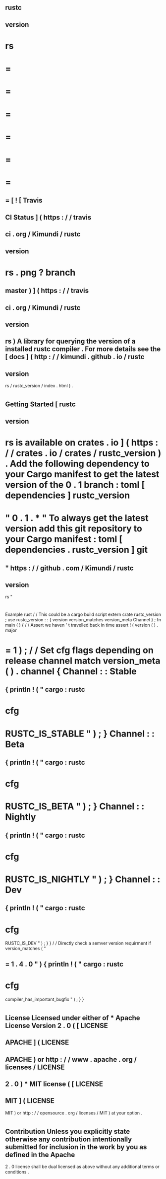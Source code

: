 rustc
-
version
-
rs
=
=
=
=
=
=
=
=
=
=
=
=
=
=
[
!
[
Travis
-
CI
Status
]
(
https
:
/
/
travis
-
ci
.
org
/
Kimundi
/
rustc
-
version
-
rs
.
png
?
branch
=
master
)
]
(
https
:
/
/
travis
-
ci
.
org
/
Kimundi
/
rustc
-
version
-
rs
)
A
library
for
querying
the
version
of
a
installed
rustc
compiler
.
For
more
details
see
the
[
docs
]
(
http
:
/
/
kimundi
.
github
.
io
/
rustc
-
version
-
rs
/
rustc_version
/
index
.
html
)
.
#
Getting
Started
[
rustc
-
version
-
rs
is
available
on
crates
.
io
]
(
https
:
/
/
crates
.
io
/
crates
/
rustc_version
)
.
Add
the
following
dependency
to
your
Cargo
manifest
to
get
the
latest
version
of
the
0
.
1
branch
:
toml
[
dependencies
]
rustc_version
=
"
0
.
1
.
*
"
To
always
get
the
latest
version
add
this
git
repository
to
your
Cargo
manifest
:
toml
[
dependencies
.
rustc_version
]
git
=
"
https
:
/
/
github
.
com
/
Kimundi
/
rustc
-
version
-
rs
"
#
Example
rust
/
/
This
could
be
a
cargo
build
script
extern
crate
rustc_version
;
use
rustc_version
:
:
{
version
version_matches
version_meta
Channel
}
;
fn
main
(
)
{
/
/
Assert
we
haven
'
t
travelled
back
in
time
assert
!
(
version
(
)
.
major
>
=
1
)
;
/
/
Set
cfg
flags
depending
on
release
channel
match
version_meta
(
)
.
channel
{
Channel
:
:
Stable
=
>
{
println
!
(
"
cargo
:
rustc
-
cfg
=
RUSTC_IS_STABLE
"
)
;
}
Channel
:
:
Beta
=
>
{
println
!
(
"
cargo
:
rustc
-
cfg
=
RUSTC_IS_BETA
"
)
;
}
Channel
:
:
Nightly
=
>
{
println
!
(
"
cargo
:
rustc
-
cfg
=
RUSTC_IS_NIGHTLY
"
)
;
}
Channel
:
:
Dev
=
>
{
println
!
(
"
cargo
:
rustc
-
cfg
=
RUSTC_IS_DEV
"
)
;
}
}
/
/
Directly
check
a
semver
version
requirment
if
version_matches
(
"
>
=
1
.
4
.
0
"
)
{
println
!
(
"
cargo
:
rustc
-
cfg
=
compiler_has_important_bugfix
"
)
;
}
}
#
#
License
Licensed
under
either
of
*
Apache
License
Version
2
.
0
(
[
LICENSE
-
APACHE
]
(
LICENSE
-
APACHE
)
or
http
:
/
/
www
.
apache
.
org
/
licenses
/
LICENSE
-
2
.
0
)
*
MIT
license
(
[
LICENSE
-
MIT
]
(
LICENSE
-
MIT
)
or
http
:
/
/
opensource
.
org
/
licenses
/
MIT
)
at
your
option
.
#
#
#
Contribution
Unless
you
explicitly
state
otherwise
any
contribution
intentionally
submitted
for
inclusion
in
the
work
by
you
as
defined
in
the
Apache
-
2
.
0
license
shall
be
dual
licensed
as
above
without
any
additional
terms
or
conditions
.
